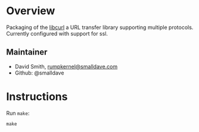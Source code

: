 Overview
========

Packaging of the [libcurl](http://curl.haxx.se/libcurl/) a URL transfer library supporting multiple protocols.
Currently configured with support for ssl.

Maintainer
----------

* David Smith, rumpkernel@smalldave.com
* Github: @smalldave


Instructions
============

Run `make`:

```
make
```
